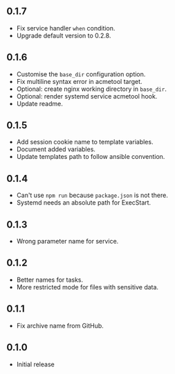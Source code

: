 0.1.7
-----
* Fix service handler `when` condition.
* Upgrade default version to 0.2.8.

0.1.6
-----
* Customise the `base_dir` configuration option.
* Fix multiline syntax error in acmetool target.
* Optional: create nginx working directory in `base_dir`.
* Optional: render systemd service acmetool hook.
* Update readme.

0.1.5
-----
* Add session cookie name to template variables.
* Document added variables.
* Update templates path to follow ansible convention.

0.1.4
-----
* Can't use `npm run` because `package.json` is not there.
* Systemd needs an absolute path for ExecStart.

0.1.3
-----
* Wrong parameter name for service.

0.1.2
-----
* Better names for tasks.
* More restricted mode for files with sensitive data.

0.1.1
-----
* Fix archive name from GitHub.

0.1.0
-----
* Initial release
